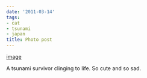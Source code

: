 ```yaml
---
date: '2011-03-14'
tags:
- cat
- tsunami
- japan
title: Photo post
---
```


[image](/img/2011-03-15-photo-post/b6ff156e8b43681625b3aa463d5f7f8b44708cf01bfb41af553d889eed672b14.jpg)

A tsunami survivor clinging to life. So cute and so sad.
